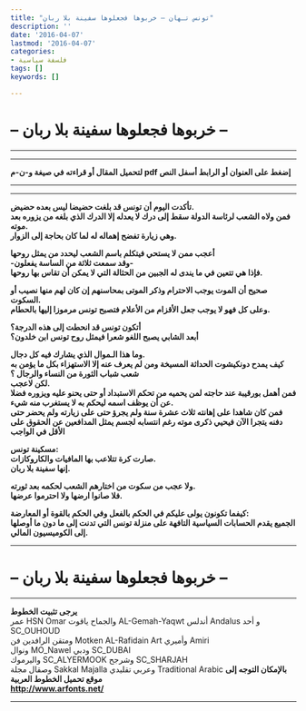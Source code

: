 ```yaml
---
title: "تونس تـهان – خربوها فجعلوها سفينة بلا ربان"
description: ''
date: '2016-04-07'
lastmod: '2016-04-07'
categories:
- فلسفة سياسية
tags: []
keywords: []

---
```

# **– خربوها فجعلوها سفينة بلا ربان –**

---

---

**لتحميل المقال أو قراءته في صيغة و-ن-م pdf إضغط على العنوان أو الرابط أسفل النص**

---



---

**تأكدت اليوم أن تونس قد بلغت حضيضا ليس بعده حضيض.  
فمن ولاه الشعب لرئاسة الدولة سقط إلى درك لا يعدله إلا الدرك الذي بلغه من يزوره بعد موته.  
وهي زيارة تفضح إهماله له لما كان بحاجة إلى الزوار.**

**أعجب ممن لا يستحي فيتكلم باسم الشعب ليحدد من يمثل روحها  
-وقد سمعت ثلاثة من الساسة يفعلون-  
فإذا هي تتعين في ما يندى له الجبين من الحثالة التي لا يمكن أن تقاس بها روحها.**

**صحيح أن الموت يوجب الاحترام وذكر الموتى بمحاسنهم إن كان لهم منها نصيب أو السكوت.  
وعلى كل فهو لا يوجب جعل الأقزام من الأعلام فتصبح تونس مرموزا إليها بالحطام.**

**أتكون تونس قد انحطت إلى هذه الدرجة؟  
أبعد الشابي يصبح اللغو شعرا فيمثل روح تونس ابن خلدون؟**

**وما هذا الـموال الذي يشارك فيه كل دجال.  
كيف يمدح دونكيشوت الحداثة المسيخة ومن لم يعرف عنه إلا الاستهزاء بكل ما يؤمن به شعب شباب الثورة من النساء والرجال ؟  
لكن لاعجب.  
فمن أهمل بورقيبة عند حاجته لمن يحميه من تحكم الاستبداد أو حتى يحنو عليه ويزوره فضلا عن أن يوظف اسمه ليحكم به لا يستغرب منه شيء.  
فمن كان شاهدا على إهانته ثلاث عشرة سنة ولم يجرؤ حتى على زيارته ولم يحضر حتى دفنه يتجرا الآن فيحيي ذكرى موته رغم انتسابه لجسم يمثل المدافعين عن الحقوق على الأقل في الواجب**

**مسكينة تونس:  
صارت كرة تتلاعب بها المافيات والكاروكازات.  
إنها سفينة بلا ربان.**

**ولا عجب من سكوت من اختارهم الشعب لحكمه بعد ثورته.  
فلا صانوا ارضها ولا احترموا عرضها.**

**كيفما تكونون يولى عليكم في الحكم بالفعل وفي الحكم بالقوة أو المعارضة:  
الجميع يقدم الحسابات السياسية التافهة على منزلة تونس التي تدنت إلى ما دون ما أوصلها إلى الكوميسيون المالي.**

---

# **– خربوها فجعلوها سفينة بلا ربان –**

---

**يرجى تثبيت الخطوط**   
 عمر HSN Omar  والجماح ياقوت AL-Gemah-Yaqwt  أندلس Andalus  و أحد SC\_OUHOUD  
 ومتقن الرافدين فن Motken AL-Rafidain Art  وأميري Amiri   
 ونوال MO\_Nawel  ودبي SC\_DUBAI   
 واليرموك SC\_ALYERMOOK  وشرجح SC\_SHARJAH   
 وصقال مجلة Sakkal Majalla وعربي تقليدي Traditional Arabic  **بالإمكان التوجه إلى موقع تحميل الخطوط العربية  
 http://www.arfonts.net/**

---

###